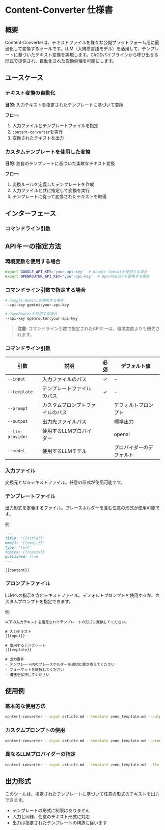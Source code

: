 # Content-Converter 仕様書

## 概要

Content-Converterは、テキストファイルを様々な公開プラットフォーム用に最適化して変換するツールです。LLM（大規模言語モデル）を活用して、テンプレートに基づいたテキスト変換を実現します。CI/CDパイプラインから呼び出せる形式で提供され、自動化された変換処理を可能にします。

## ユースケース

### テキスト変換の自動化

**目的**: 入力テキストを指定されたテンプレートに基づいて変換

**フロー**:
1. 入力ファイルとテンプレートファイルを指定
2. `content-converter`を実行
3. 変換されたテキストを出力

### カスタムテンプレートを使用した変換

**目的**: 独自のテンプレートに基づいた柔軟なテキスト変換

**フロー**:
1. 変換ルールを定義したテンプレートを作成
2. 入力ファイルと共に指定して変換を実行
3. テンプレートに従って変換されたテキストを取得

## インターフェース

### コマンドライン引数

## APIキーの指定方法

### 環境変数を使用する場合

```bash
export GOOGLE_API_KEY='your-api-key'  # Google Geminiを使用する場合
export OPENROUTER_API_KEY='your-api-key'  # OpenRouterを使用する場合
```

### コマンドライン引数で指定する場合

```bash
# Google Geminiを使用する場合
--api-key gemini:your-api-key

# OpenRouterを使用する場合
--api-key openrouter:your-api-key
```

> **注意**: コマンドライン引数で指定されたAPIキーは、環境変数よりも優先されます。

### コマンドライン引数

| 引数 | 説明 | 必須 | デフォルト値 |
|------|------|:----:|------------|
| `--input` | 入力ファイルのパス | ✓ | - |
| `--template` | テンプレートファイルのパス | ✓ | - |
| `--prompt` | カスタムプロンプトファイルのパス | | デフォルトプロンプト |
| `--output` | 出力先ファイルパス | | 標準出力 |
| `--llm-provider` | 使用するLLMプロバイダー | | openai |
| `--model` | 使用するLLMモデル | | プロバイダーのデフォルト |

### 入力ファイル

変換元となるテキストファイル。任意の形式が使用可能です。

### テンプレートファイル

出力形式を定義するファイル。プレースホルダーを含む任意の形式が使用可能です。

例:
```markdown
---
title: "{{title}}"
emoji: "{{emoji}}"
type: "tech"
topics: {{topics}}
published: true
---

{{content}}
```

### プロンプトファイル

LLMへの指示を含むテキストファイル。デフォルトプロンプトを使用するか、カスタムプロンプトを指定できます。

例:
```text
以下の入力テキストを指定されたテンプレートの形式に変換してください。

# 入力テキスト
{{input}}

# 使用するテンプレート
{{template}}

# 出力要件
- テンプレート内のプレースホルダーを適切に置き換えてください
- フォーマットを維持してください
- 構造を保持してください
```

## 使用例

### 基本的な使用方法

```bash
content-converter --input article.md --template zenn_template.md --output converted.md
```

### カスタムプロンプトの使用

```bash
content-converter --input article.md --template zenn_template.md --prompt custom_prompt.txt --output converted.md
```

### 異なるLLMプロバイダーの指定

```bash
content-converter --input article.md --template zenn_template.md --llm-provider gemini --model gemini-pro --output converted.md
```

## 出力形式

このツールは、指定されたテンプレートに基づいて任意の形式のテキストを出力できます。

- テンプレートの形式に制限はありません
- 入力と同様、任意のテキスト形式に対応
- 出力は指定されたテンプレートの構造に従います
